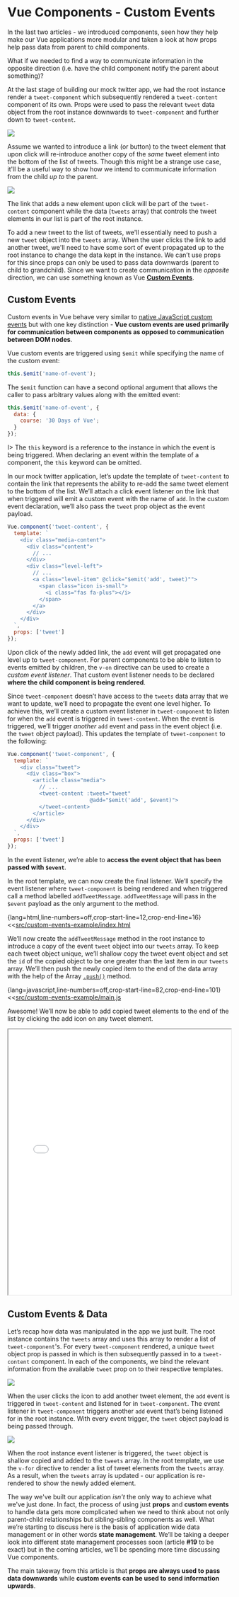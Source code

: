 # Vue Components - Custom Events

In the last two articles - we introduced components, seen how they help make our Vue applications more modular and taken a look at how props help pass data from parent to child components.

What if we needed to find a way to communicate information in the opposite direction (i.e. have the child component notify the parent about something)?

At the last stage of building our mock twitter app, we had the root instance render a `tweet-component` which subsequently rendered a `tweet-content` component of its own. Props were used to pass the relevant `tweet` data object from the root instance downwards to `tweet-component` and further down to `tweet-content`.

![](./public/assets/twitter-app-structure.png)

Assume we wanted to introduce a link (or button) to the tweet element that upon click will re-introduce another copy of the _same_ tweet element into the bottom of the list of tweets. Though this might be a strange use case, it'll be a useful way to show how we intend to communicate information from the child _up to_ the parent.

![](./public/assets/twitter-app-add-tweet.gif)

The link that adds a new element upon click will be part of the `tweet-content` component while the data (`tweets` array) that controls the tweet elements in our list is part of the root instance.

To add a new tweet to the list of tweets, we'll essentially need to push a new `tweet` object into the `tweets` array. When the user clicks the link to add another tweet, we'll need to have some sort of event propagated up to the root instance to change the data kept in the instance. We can’t use props for this since props can only be used to pass data downwards (parent to child to grandchild). Since we want to create communication in the _opposite_ direction, we can use something known as Vue [__Custom Events__](https://vuejs.org/v2/guide/components-custom-events.html).

## Custom Events

Custom events in Vue behave very similar to [native JavaScript custom events](https://developer.mozilla.org/en-US/docs/Web/Guide/Events/Creating_and_triggering_events) but with one key distinction - __Vue custom events are used primarily for communication between components as opposed to communication between DOM nodes__.

Vue custom events are triggered using `$emit` while specifying the name of the custom event:

```javascript
this.$emit('name-of-event');
```

The `$emit` function can have a second optional argument that allows the caller to pass arbitrary
values along with the emitted event:

```javascript
this.$emit('name-of-event', {
  data: {
    course: '30 Days of Vue';
  }
});
```

I> The `this` keyword is a reference to the instance in which the event is being triggered. When declaring an event within the template of a component, the `this` keyword can be omitted.

In our mock twitter application, let’s update the template of `tweet-content` to contain the link that represents the ability to re-add the same tweet element to the bottom of the list. We’ll attach a click event listener on the link that when triggered will emit a custom event with the name of `add`. In the custom event declaration, we’ll also pass the `tweet` prop object as the event payload.

```javascript
Vue.component('tweet-content', {
  template: `
    <div class="media-content">
      <div class="content">
        // ...       
      </div>
      <div class="level-left">
        // ...
        <a class="level-item" @click="$emit('add', tweet)"">
          <span class="icon is-small">
            <i class="fas fa-plus"></i>
          </span>
        </a>
      </div>
    </div>
  `,
  props: ['tweet']
});
```

Upon click of the newly added link, the `add` event will get propagated one level up to `tweet-component`. For parent components to be able to listen to events emitted by children, the `v-on` directive can be used to create a _custom event listener_. That custom event listener needs to be declared __where the child component is being rendered__.

Since `tweet-component` doesn’t have access to the `tweets` data array that we want to update, we’ll need to propagate the event one level higher. To achieve this, we’ll create a custom event listener in `tweet-component` to listen for when the `add` event is triggered in `tweet-content`. When the event is triggered, we’ll trigger _another_ `add` event and pass in the event object (i.e. the `tweet` object payload). This updates the template of `tweet-component` to the following:

```javascript
Vue.component('tweet-component', {
  template: `
    <div class="tweet">
      <div class="box">
        <article class="media">
          // ...
          <tweet-content :tweet="tweet"
                          @add="$emit('add', $event)">
          </tweet-content>
        </article>
      </div>
    </div> 
  `,
  props: ['tweet']
});
```

In the event listener, we’re able to __access the event object that has been passed with `$event`__.

In the root template, we can now create the final listener. We’ll specify the event listener where `tweet-component` is being rendered and when triggered call a method labelled `addTweetMessage`. `addTweetMessage` will pass in the `$event` payload as the only argument to the method.

{lang=html,line-numbers=off,crop-start-line=12,crop-end-line=16}
<<[src/custom-events-example/index.html](./src/custom-events-example/index.html)

We’ll now create the `addTweetMessage` method in the root instance to introduce a copy of the event `tweet` object into our `tweets` array. To keep each tweet object unique, we’ll shallow copy the tweet event object and set the `id` of the copied object to be one greater than the last item in our `tweets` array. We’ll then push the newly copied item to the end of the data array with the help of the Array [`.push()`](https://developer.mozilla.org/en-US/docs/Web/JavaScript/Reference/Global_Objects/Array/push) method.

{lang=javascript,line-numbers=off,crop-start-line=82,crop-end-line=101}
<<[src/custom-events-example/main.js](./src/custom-events-example/main.js)

Awesome! We’ll now be able to add copied tweet elements to the end of the list by clicking the add icon on any tweet element.

<iframe src='./src/custom-events-example/index.html'
        height="600"
        id="iframe"
        style='display: block; margin: 0 auto; width: 100%'>
</iframe>

## Custom Events & Data

Let’s recap how data was manipulated in the app we just built. The root instance contains the `tweets` array and uses this array to render a list of `tweet-component`'s. For every `tweet-component` rendered, a unique `tweet` object prop is passed in which is then subsequently passed in to a `tweet-content` component. In each of the components, we bind the relevant information from the available `tweet` prop on to their respective templates.

![](./public/assets/twitter-app-blueprint-1.png)

When the user clicks the icon to add another tweet element, the `add` event is triggered in `tweet-content` and listened for in `tweet-component`. The event listener in `tweet-component` triggers another `add` event that’s being listened for in the root instance. With every event trigger, the `tweet` object payload is being passed through.

![](./public/assets/twitter-app-blueprint-2.png)

When the root instance event listener is triggered, the `tweet` object is shallow copied and added to the `tweets` array. In the root template, we use the `v-for` directive to render a list of tweet elements from the `tweets` array. As a result, when the `tweets` array is updated - our application is re-rendered to show the newly added element.

The way we've built our application _isn't_ the only way to achieve what we've just done. In fact, the process of using just __props__ and __custom events__ to handle data gets more complicated when we need to think about not only parent-child relationships but sibling-sibling components as well. What we’re starting to discuss here is the basis of application wide data management or in other words __state management__. We’ll be taking a deeper look into different state management processes soon (article __#19__ to be exact) but in the coming articles, we'll be spending more time discussing Vue components.

The main takeway from this article is that __props are always used to pass data downwards__ while __custom events can be used to send information upwards__.
